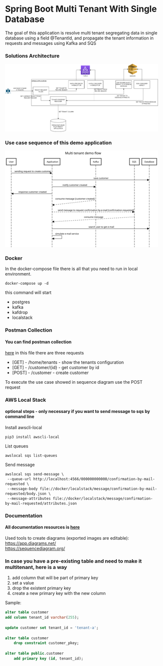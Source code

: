 
# Spring Boot Multi Tenant With Single Database
The goal of this application is resolve multi tenant segregating data in single database using a field @TenantId,
and propagate the tenant information in requests and messages using Kafka and SQS

### Solutions Architecture
<img src="./documentation/solution-architecture.drawio.png">

### Use case sequence of this demo application
<img src="./documentation/create-customer-usecase-sequence.svg">

### Docker
In the docker-compose file there is all that you need to run in local environment.
```shell
docker-compose up -d
```
this command will start
<ul>
    <li>postgres</li>
    <li>kafka</li>
    <li>kafdrop</li>
    <li>localstack</li>
</ul>

### Postman Collection
#### You can find postman collection
[here](documentation/multi-tenant.postman_collection.json)
in this file there are three requests
<ul>
    <li>[GET] - /home/tenants - show the tenants configuration</li>
    <li>[GET] - /customer/{id} - get customer by id</li>
    <li>[POST] - /customer - create customer</li>
</ul>

To execute the use case showed in sequence diagram use the POST request

### AWS Local Stack
#### optional steps - only necessary if you want to send message to sqs by command line
Install awscli-local
```shell
pip3 install awscli-local
```

List queues
```shell
awslocal sqs list-queues
```

Send message
```shell
awslocal sqs send-message \
 --queue-url http://localhost:4566/000000000000/confirmation-by-mail-requested \
 --message-body file://docker/localstack/message/confirmation-by-mail-requested/body.json \
 --message-attributes file://docker/localstack/message/confirmation-by-mail-requested/attributes.json
```

### Documentation
#### All documentation resources is [here](documentation)

Used tools to create diagrams (exported images are editable):  
https://app.diagrams.net/  
https://sequencediagram.org/

### In case you have a pre-existing table and need to make it multitenant, here is a way

1. add column that will be part of primary key
2. set a value
3. drop the existent primary key
4. create a new primary key with the new column

Sample:
```sql
alter table customer
add column tenant_id varchar(255);

update customer set tenant_id = 'tenant-a';

alter table customer
    drop constraint customer_pkey;

alter table public.customer
    add primary key (id, tenant_id);
```